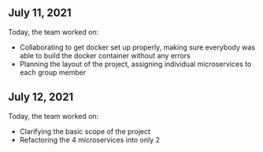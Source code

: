 ## July 11, 2021

Today, the team worked on:

* Collaborating to get docker set up properly, making sure everybody was able to build the docker container without any errors
* Planning the layout of the project, assigning individual microservices to each group member


## July 12, 2021

Today, the team worked on:

* Clarifying the basic scope of the project
* Refactoring the 4 microservices into only 2